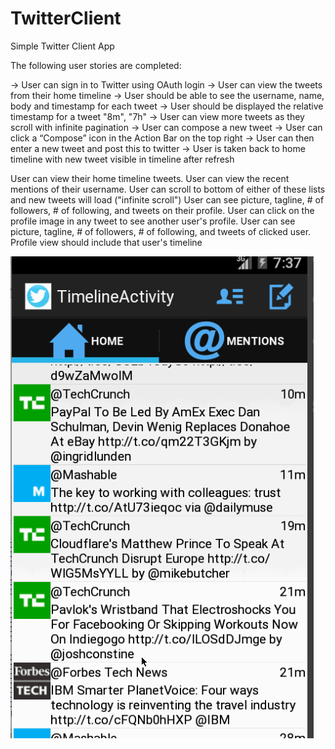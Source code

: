 TwitterClient
=============

Simple Twitter Client App


The following user stories are completed:

-> User can sign in to Twitter using OAuth login
-> User can view the tweets from their home timeline
-> User should be able to see the username, name, body and timestamp for each tweet
-> User should be displayed the relative timestamp for a tweet "8m", "7h"
-> User can view more tweets as they scroll with infinite pagination
-> User can compose a new tweet
-> User can click a “Compose” icon in the Action Bar on the top right
-> User can then enter a new tweet and post this to twitter
-> User is taken back to home timeline with new tweet visible in timeline after refresh

User can view their home timeline tweets.
User can view the recent mentions of their username.
User can scroll to bottom of either of these lists and new tweets will load ("infinite scroll")
User can see picture, tagline, # of followers, # of following, and tweets on their profile.
User can click on the profile image in any tweet to see another user's profile.
User can see picture, tagline, # of followers, # of following, and tweets of clicked user.
Profile view should include that user's timeline


![GIF](TwitterDemo_part2.gif)
